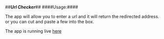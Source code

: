 ##***Url Checker***##
####Usage:####

The app will allow you to enter a url and it will return the redirected address.
or you can cut and paste a few into the box.

The app is running live [here](http://projects.eunoia-labs.com/url_checker)
